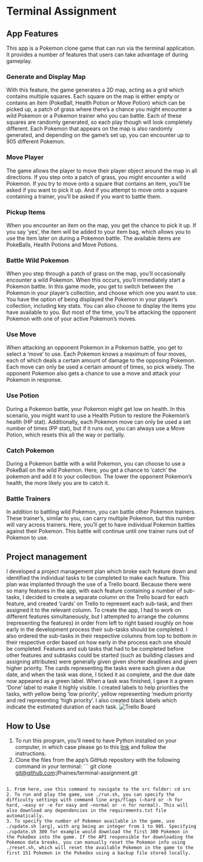 # Terminal Assignment
## App Features
This app is a Pokemon clone game that can run via the terminal application. It provides a number of features that users can take advantage of during gameplay.

### Generate and Display Map
With this feature, the game generates a 2D map, acting as a grid which contains multiple squares. Each square on the map is either empty or contains an item (PokeBall, Health Potion or Move Potion) which can be picked up, a patch of grass where there’s a chance you might encounter a wild Pokemon or a Pokemon trainer who you can battle. Each of these squares are randomly generated, so each play though will look completely different.  Each Pokemon that appears on the map is also randomly generated, and depending on the game’s set up, you can encounter up to 905 different Pokemon. 

### Move Player
The game allows the player to move their player object around the map in all directions. If you step onto a patch of grass, you might encounter a wild Pokemon. If you try to move onto a square that contains an item, you’ll be asked if you want to pick it up. And if you attempt to move onto a square containing a trainer, you’ll be asked if you want to battle them. 

### Pickup Items
When you encounter an item on the map, you get the chance to pick it up. If you say ‘yes’, the item will be added to your item bag, which allows you to use the item later on during a Pokemon battle. The available items are PokeBalls, Health Potions and Move Potions. 

### Battle Wild Pokemon
When you step through a patch of grass on the map, you’ll occasionally encounter a wild Pokemon. When this occurs, you’ll immediately start a Pokemon battle. In this game mode, you get to switch between the Pokemon in your player’s collection, and choose which one you want to use. You have the option of being displayed the Pokemon in your player’s collection, including key stats. You can also choose to display the items you have available to you. But most of the time, you’ll be attacking the opponent Pokemon with one of your active Pokemon’s moves. 

### Use Move
When attacking an opponent Pokemon in a Pokemon battle, you get to select a ‘move’ to use. Each Pokemon knows a maximum of four moves, each of which deals a certain amount of damage to the opposing Pokemon. Each move can only be used a certain amount of times, so pick wisely. The opponent Pokemon also gets a chance to use a move and attack your Pokemon in response.

### Use Potion
During a Pokemon battle, your Pokemon might get low on health. In this scenario, you might want to use a Health Potion to restore the Pokemon’s health (HP stat). Additionally, each Pokemon move can only be used a set number of times (PP stat), but if it runs out, you can always use a Move Potion, which resets this all the way or partially. 

### Catch Pokemon
During a Pokemon battle with a wild Pokemon, you can choose to use a PokeBall on the wild Pokemon. Here, you get a chance to ‘catch’ the pokemon and add it to your collection. The lower the opponent Pokemon’s health, the more likely you are to catch it.

### Battle Trainers
In addition to battling wild Pokemon, you can battle other Pokemon trainers. These trainer’s, similar to you, can carry multiple Pokemon, but this number will vary across trainers. Here, you’ll get to have individual Pokemon battles against their Pokemon. This battle will continue until one trainer runs out of Pokemon to use. 


## Project management
I developed a project management plan which broke each feature down and identified the individual tasks to be completed to make each feature. This plan was implanted through the use of a Trello board. Because there were so many features in the app, with each feature containing a number of sub-tasks, I decided to create a separate column on the Trello board for each feature, and created ‘cards’ on Trello to represent each sub-task, and then assigned it to the relevant column. To create the app, I had to work on different features simultaneously, but I attempted to arrange the columns (representing the features) in order from left to right based roughly on how early in the development process their sub-tasks should be completed. I also ordered the sub-tasks in their respective columns from top to bottom in their respective order based on how early in the process each one should be completed. Features and sub tasks  that had to be completed before other features and subtasks could be started (such as building classes and assigning attributes) were generally given given shorter deadlines and given higher priority. The cards representing the tasks were each given a due date, and when the task was done, I ticked it as complete, and the due date now appeared as a green label. When a task was finished, I gave it a green ‘Done’ label to make it highly visible. I created labels to help priorities the tasks, with yellow being ‘low priority’, yellow representing ‘medium priority and red representing ‘high priority’. I also created black labels which indicate the estimated duration of each task.
![Trello Board](images/lablels.png)

## How to Use
1. To run this program, you’ll need to have Python installed on your computer, in which case please go to this [link](https://www.python.org/downloads/) and follow the instructions.
2. Clone the files from the app’s GitHub repository with the following command in your terminal: ```
git clone git@github.com:jfhaines/terminal-assignment.git
```

1. From here, use this command to navigate to the src folder: cd src
2. To run and play the game, use ./run.sh, you can specify the difficulty settings with command line args/flags (—hard or -h for hard, —easy or -e for easy and —normal or -n for normal). This will also download any dependencies in the requirements.txt file automatically. 
3. To specify the number of Pokemon available in the game, use ./update.sh [arg], with arg being an integer from 1 to 905. Specifying ./update.sh 300 for example would download the first 300 Pokemon in the PokeDex into the game. If the API responsible for downloading the Pokemon data breaks, you can manually reset the Pokemon info using ./reset.sh, which will reset the available Pokemon in the game to the first 151 Pokemon in the Pokedex using a backup file stored locally.